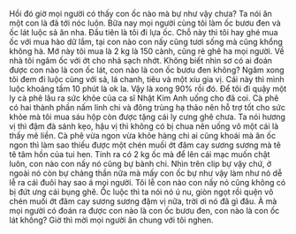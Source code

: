 Hồi đó giờ mọi người có thấy con ốc nào mà bự như vậy chưa? Ta nói ăn một con là đã tới nóc luôn. Bữa nay mọi người cùng tôi làm ốc bươu đen và ốc lát luộc sả ăn nha. Đầu tiên là tôi đi lựa ốc. Chỗ này thì tôi hay ghé mua ốc với mua hào dữ lắm, tại con nào con nấy cũng tươi sống mà cũng khổng không hà. Mớ này tôi mua là 2 kg là 150 cành, cũng rẻ ghê ha mọi người. Về nhà tôi ngâm ốc với ớt cho nhả sạch nhớt. Không biết nhìn sơ có ai đoán được con nào là con ốc lát, con nào là con ốc bươu đen không? Ngâm xong tôi đem đi luộc cùng với sả, lá chanh, tiêu và một xíu gia vị. Cái này thì mình luộc khoảng tầm 10 phút là ok la. Vậy là xong 90% rồi đó. Để tôi đi quậy một ly cà phê lâu ra sức khỏe của ca sĩ Nhật Kim Anh uống cho đã coi. Cà phê có hai thành phần nấm linh chi và đông trùng hạ thảo nên hỗ trợ tốt cho sức khỏe mà tôi mua sáu hộp còn được tặng cái ly cưng ghê chưa. Ta nói hương vị thì đậm đà sánh kẹo, hậu vị thì không có bị chua nên uống vô một cái là thấy mê liền. Cà phê vừa ngon vừa khỏe hàng chi ai cũng khoái mà ăn ốc ngon thì làm sao thiếu được một chén muối ớt đâm cay sương sương mà tê tê tâm hồn của tui hen. Tính ra có 2 kg ốc mà để lên cái mạc muốn chật luôn, con nào con nấy nó cũng bự bành chi. Nhìn trên clip bự vậy chứ, ở ngoài nó còn bự chảng thần nữa mà mấy con ốc bự như vậy làm như nó dễ lễ ra cái đuôi hay sao á mọi người. Tôi lễ con nào con nấy nó cũng không có bị đứt ưng cái bụng ghê. Ốc luộc thì ta nói nó ú nu, giòn ngọt rồi quện vô chén muối ớt đâm cay sương sương đậm vị nữa, trời ơi nó đã gì đâu. À mà mọi người có đoán ra được con nào là con ốc bươu đen, con nào là con ốc lát không? Giờ thì mời mọi người ăn chung với tôi nghen.